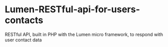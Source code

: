 # Lumen-RESTful-api-for-users-contacts
RESTful API, built in PHP with the Lumen micro framework, to respond with user contact data
